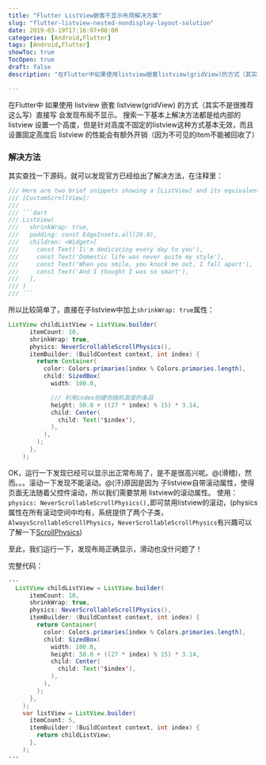 ```yaml
---
title: "Flutter ListView嵌套不显示布局解决方案"
slug: "flutter-listview-nested-nondisplay-layout-solution"
date: 2019-03-19T17:16:07+08:00
categories: [Android,Flutter]
tags: [Android,Flutter]
showToc: true
TocOpen: true
draft: false
description: "在Flutter中如果使用listview嵌套listview(gridView)的方式（其实不是很推荐这么写）直接写会发现布局"

---
```

                
   在Flutter中 如果使用 listview 嵌套 listview(gridView) 的方式（其实不是很推荐这么写）直接写 会发现布局不显示。
搜索一下基本上解决方法都是给内部的 listview 设置一个高度，但是针对高度不固定的listview这种方式基本无效，而且设置固定高度后 listview 的性能会有额外开销（因为不可见的item不能被回收了）

### 解决方法
其实查找一下源码，就可以发现官方已经给出了解决方法，在注释里：
```java
/// Here are two brief snippets showing a [ListView] and its equivalent using
/// [CustomScrollView]:
///
/// ```dart
/// ListView(
///   shrinkWrap: true,
///   padding: const EdgeInsets.all(20.0),
///   children: <Widget>[
///     const Text('I\'m dedicating every day to you'),
///     const Text('Domestic life was never quite my style'),
///     const Text('When you smile, you knock me out, I fall apart'),
///     const Text('And I thought I was so smart'),
///   ],
/// )
/// ```
```
所以比较简单了，直接在子listview中加上`shrinkWrap: true`属性：
```java
ListView childListView = ListView.builder(
      itemCount: 10,
      shrinkWrap: true,
      physics: NeverScrollableScrollPhysics(),
      itemBuilder: (BuildContext context, int index) {
        return Container(
          color: Colors.primaries[index % Colors.primaries.length],
          child: SizedBox(
            width: 100.0,

            /// 利用index创建伪随机高度的条目
            height: 50.0 + ((27 * index) % 15) * 3.14,
            child: Center(
              child: Text('$index'),
            ),
          ),
        );
      },
    );
```
OK，运行一下发现已经可以显示出正常布局了，是不是很高兴呢。@(滑稽)，然而。。。滚动一下发现不能滚动。@(汗)原因是因为 子listview自带滚动属性，使得页面无法随着父控件滚动，所以我们需要禁用 listview的滚动属性。
使用：` physics: NeverScrollableScrollPhysics(),`即可禁用listview的滚动，(physics属性在所有滚动空间中均有，系统提供了两个子类，`AlwaysScrollableScrollPhysics`，`NeverScrollableScrollPhysics`有兴趣可以了解一下[ScrollPhysics][1])

至此，我们运行一下，发现布局正确显示，滑动也没什问题了！

完整代码：
```java
···
  ListView childListView = ListView.builder(
      itemCount: 10,
      shrinkWrap: true,
      physics: NeverScrollableScrollPhysics(),
      itemBuilder: (BuildContext context, int index) {
        return Container(
          color: Colors.primaries[index % Colors.primaries.length],
          child: SizedBox(
            width: 100.0,
            height: 50.0 + ((27 * index) % 15) * 3.14,
            child: Center(
              child: Text('$index'),
            ),
          ),
        );
      },
    );
    var listView = ListView.builder(
      itemCount: 5,
      itemBuilder: (BuildContext context, int index) {
        return childListView;
      },
    );
···
```


  [1]: https://docs.flutter.io/flutter/widgets/ScrollPhysics-class.html